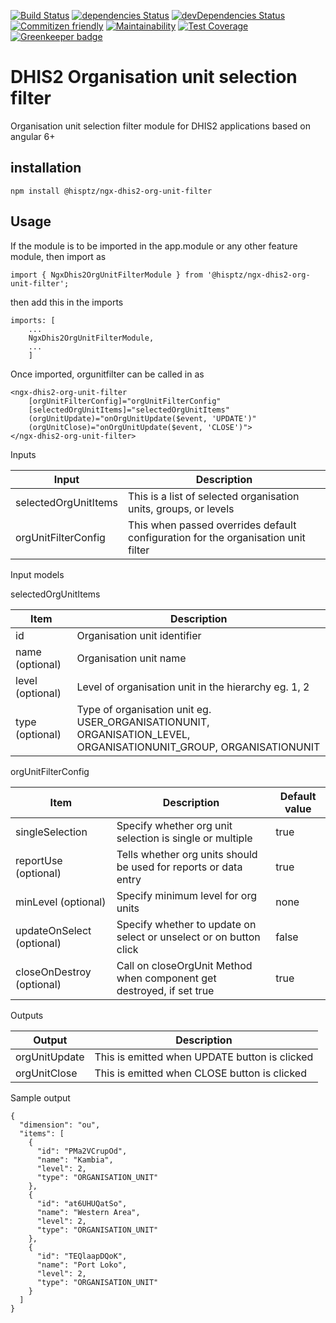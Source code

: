 [![Build Status](https://travis-ci.org/interactive-apps/ngx-dhis2-org-unit-filter.svg?branch=develop)](https://travis-ci.org/interactive-apps/ngx-dhis2-org-unit-filter)
[![dependencies Status](https://david-dm.org/interactive-apps/ngx-dhis2-org-unit-filter/status.svg)](https://david-dm.org/interactive-apps/ngx-dhis2-org-unit-filter)
[![devDependencies Status](https://david-dm.org/interactive-apps/ngx-dhis2-org-unit-filter/dev-status.svg)](https://david-dm.org/interactive-apps/ngx-dhis2-org-unit-filter?type=dev)
[![Commitizen friendly](https://img.shields.io/badge/commitizen-friendly-brightgreen.svg)](http://commitizen.github.io/cz-cli/)
[![Maintainability](https://api.codeclimate.com/v1/badges/3a8da71e235a0e397823/maintainability)](https://codeclimate.com/github/interactive-apps/ngx-dhis2-org-unit-filter/maintainability)
[![Test Coverage](https://api.codeclimate.com/v1/badges/3a8da71e235a0e397823/test_coverage)](https://codeclimate.com/github/interactive-apps/ngx-dhis2-org-unit-filter/test_coverage) [![Greenkeeper badge](https://badges.greenkeeper.io/interactive-apps/ngx-dhis2-org-unit-filter.svg)](https://greenkeeper.io/)

# DHIS2 Organisation unit selection filter

Organisation unit selection filter module for DHIS2 applications based on angular 6+

## installation

`npm install @hisptz/ngx-dhis2-org-unit-filter`

## Usage

If the module is to be imported in the app.module or any other feature module, then import as

`import { NgxDhis2OrgUnitFilterModule } from '@hisptz/ngx-dhis2-org-unit-filter';`

then add this in the imports

```
imports: [
    ...
    NgxDhis2OrgUnitFilterModule,
    ...
    ]
```

Once imported, orgunitfilter can be called in as

```
<ngx-dhis2-org-unit-filter
    [orgUnitFilterConfig]="orgUnitFilterConfig"
    [selectedOrgUnitItems]="selectedOrgUnitItems"
    (orgUnitUpdate)="onOrgUnitUpdate($event, 'UPDATE')"
    (orgUnitClose)="onOrgUnitUpdate($event, 'CLOSE')">
</ngx-dhis2-org-unit-filter>
```

Inputs

| Input                | Description                                                                       |
| -------------------- | --------------------------------------------------------------------------------- |
| selectedOrgUnitItems | This is a list of selected organisation units, groups, or levels                  |
| orgUnitFilterConfig  | This when passed overrides default configuration for the organisation unit filter |

Input models

selectedOrgUnitItems

| Item             | Description                                                                                                       |
| ---------------- | ----------------------------------------------------------------------------------------------------------------- |
| id               | Organisation unit identifier                                                                                      |
| name (optional)  | Organisation unit name                                                                                            |
| level (optional) | Level of organisation unit in the hierarchy eg. 1, 2                                                              |
| type (optional)  | Type of organisation unit eg. USER_ORGANISATIONUNIT, ORGANISATION_LEVEL, ORGANISATIONUNIT_GROUP, ORGANISATIONUNIT |

orgUnitFilterConfig

| Item                      | Description                                                           | Default value |
| ------------------------- | --------------------------------------------------------------------- | ------------- |
| singleSelection           | Specify whether org unit selection is single or multiple              | true          |
| reportUse (optional)      | Tells whether org units should be used for reports or data entry      | true          |
| minLevel (optional)       | Specify minimum level for org units                                   | none          |
| updateOnSelect (optional) | Specify whether to update on select or unselect or on button click    | false         |
| closeOnDestroy (optional) | Call on closeOrgUnit Method when component get destroyed, if set true | true          |

Outputs

| Output        | Description                                   |
| ------------- | --------------------------------------------- |
| orgUnitUpdate | This is emitted when UPDATE button is clicked |
| orgUnitClose  | This is emitted when CLOSE button is clicked  |

Sample output

```
{
  "dimension": "ou",
  "items": [
    {
      "id": "PMa2VCrupOd",
      "name": "Kambia",
      "level": 2,
      "type": "ORGANISATION_UNIT"
    },
    {
      "id": "at6UHUQatSo",
      "name": "Western Area",
      "level": 2,
      "type": "ORGANISATION_UNIT"
    },
    {
      "id": "TEQlaapDQoK",
      "name": "Port Loko",
      "level": 2,
      "type": "ORGANISATION_UNIT"
    }
  ]
}
```
